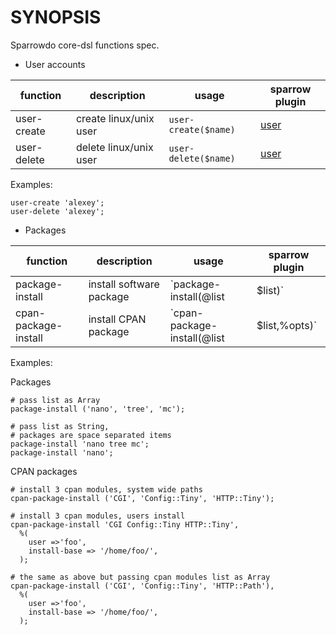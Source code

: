 # SYNOPSIS

Sparrowdo core-dsl functions spec.

* User accounts

| function | description | usage | sparrow plugin |
| -------- | ----------- | ----- | -------------- |
| user-create | create linux/unix user | `user-create($name)`| [user](https://sparrowhub.org/info/user) | 
| user-delete | delete linux/unix user | `user-delete($name)`| [user](https://sparrowhub.org/info/user) |

Examples:


    user-create 'alexey';
    user-delete 'alexey';

* Packages

| function | description | usage | sparrow plugin |
| -------- | ----------- | ----- | -------------- |
| package-install | install software package | `package-install(@list|$list)`| [package-generic](https://sparrowhub.org/info/package-generic) | 
| cpan-package-install | install CPAN package | `cpan-package-install(@list|$list,%opts)`| [cpan-package](https://sparrowhub.org/info/cpan-package) | 

Examples:

Packages

    # pass list as Array
    package-install ('nano', 'tree', 'mc');

    # pass list as String, 
    # packages are space separated items 
    package-install 'nano tree mc';
    package-install 'nano';

CPAN packages

    # install 3 cpan modules, system wide paths
    cpan-package-install ('CGI', 'Config::Tiny', 'HTTP::Tiny');
    
    # install 3 cpan modules, users install
    cpan-package-install 'CGI Config::Tiny HTTP::Tiny',
      %(
        user =>'foo',
        install-base => '/home/foo/',
      );
    
    # the same as above but passing cpan modules list as Array
    cpan-package-install ('CGI', 'Config::Tiny', 'HTTP::Path'),
      %(
        user =>'foo',
        install-base => '/home/foo/',
      );
      
